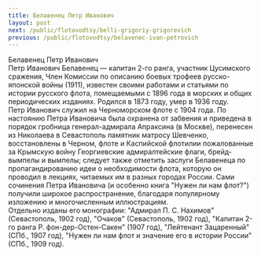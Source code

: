 ```yaml
---
title: Белавенец Петр Иванович
layout: post
next: /public/flotovodtsy/belli-grigoriy-grigorevich
previous: /public/flotovodtsy/belavenec-ivan-petrovich
---
```


Белавенец Петр Иванович  
Петр Иванович Белавенец — капитан 2-го ранга, участник Цусимского сражения, Член Комиссии по описанию боевых трофеев русско-японской войны (1911), известен своими работами и статьями по истории русского флота, помещаемыми с 1896 года в морских и общих периодических изданиях. Родился в 1873 году, умер в 1936 году.  
Петр Иванович служил на Черноморском флоте с 1904 года. По настоянию Петра Ивановича была охранена от забвения и приведена в порядок гробница генерал-адмирала Апраксина (в Москве), перенесен из Николаева в Севастополь памятник матросу Шевченко, восстановлены в Черном, флоте и Каспийской флотилии пожалованные за Крымскую войну Георгиевские адмиралтейские флаги, брейд-вымпелы и вымпелы; следует также отметить заслуги Белавенеца по пропагандированию идеи о необходимости флота, которую он проводил в лекциях, читаемых им в разных городах России. Сами сочинения Петра Ивановича (и особенно книга "Нужен ли нам флот?") получили широкое распространение, благодаря популярному изложению и многочисленным иллюстрациям.   
Отдельно изданы его монографии: "Адмирал П. С. Нахимов" (Севастополь, 1902 год), "Очаков" (Севастополь, 1902 год), "Капитан 2-го ранга Р. фон-дер-Остен-Сакен" (1907 год), "Лейтенант Зацаренный" (СПб., 1907 год), "Нужен ли нам флот и значение его в истории России" (СПб., 1909 год).   
 